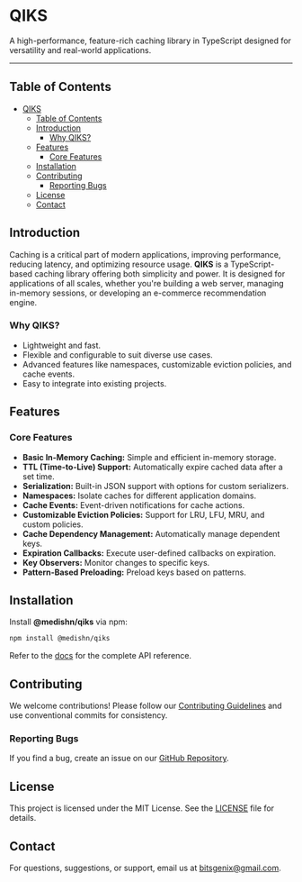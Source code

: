 # QIKS

A high-performance, feature-rich caching library in TypeScript designed for versatility and real-world applications.

---

## Table of Contents

- [QIKS](#qiks)
  - [Table of Contents](#table-of-contents)
  - [Introduction](#introduction)
    - [Why QIKS?](#why-qiks)
  - [Features](#features)
    - [Core Features](#core-features)
  - [Installation](#installation)
  - [Contributing](#contributing)
    - [Reporting Bugs](#reporting-bugs)
  - [License](#license)
  - [Contact](#contact)

## Introduction

Caching is a critical part of modern applications, improving performance, reducing latency, and optimizing resource usage. **QIKS** is a TypeScript-based caching library offering both simplicity and power. It is designed for applications of all scales, whether you're building a web server, managing in-memory sessions, or developing an e-commerce recommendation engine.

### Why QIKS?

- Lightweight and fast.
- Flexible and configurable to suit diverse use cases.
- Advanced features like namespaces, customizable eviction policies, and cache events.
- Easy to integrate into existing projects.

## Features

### Core Features

- **Basic In-Memory Caching:** Simple and efficient in-memory storage.
- **TTL (Time-to-Live) Support:** Automatically expire cached data after a set time.
- **Serialization:** Built-in JSON support with options for custom serializers.
- **Namespaces:** Isolate caches for different application domains.
- **Cache Events:** Event-driven notifications for cache actions.
- **Customizable Eviction Policies:** Support for LRU, LFU, MRU, and custom policies.
- **Cache Dependency Management:** Automatically manage dependent keys.
- **Expiration Callbacks:** Execute user-defined callbacks on expiration.
- **Key Observers:** Monitor changes to specific keys.
- **Pattern-Based Preloading:** Preload keys based on patterns.

## Installation

Install **@medishn/qiks** via npm:

```bash
npm install @medishn/qiks
```

Refer to the [docs](./docs/document/) for the complete API reference.

## Contributing

We welcome contributions! Please follow our [Contributing Guidelines](./docs/CONTRIBUTING.md) and use conventional commits for consistency.

### Reporting Bugs

If you find a bug, create an issue on our [GitHub Repository](https://github.com/medishen/qiks/issues).

## License

This project is licensed under the MIT License. See the [LICENSE](./LICENSE) file for details.

## Contact

For questions, suggestions, or support, email us at [bitsgenix@gmail.com](mailto:bitsgenix@gmail.com).
